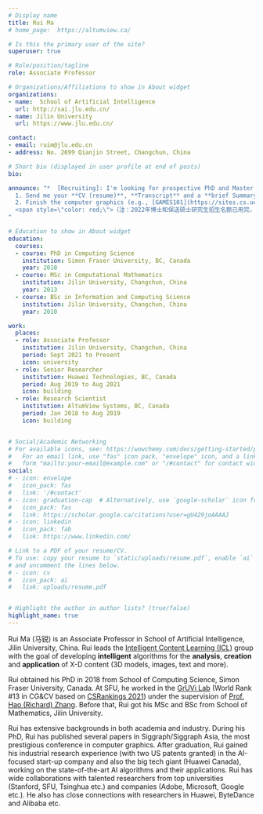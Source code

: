 ```yaml
---
# Display name
title: Rui Ma
# home_page:  https://altumview.ca/

# Is this the primary user of the site?
superuser: true

# Role/position/tagline
role: Associate Professor

# Organizations/Affiliations to show in About widget
organizations:
- name:  School of Artificial Intelligence
  url: http://sai.jlu.edu.cn/
- name: Jilin University
  url: https://www.jlu.edu.cn/

contact:
- email: ruim@jlu.edu.cn
- address: No. 2699 Qianjin Street, Changchun, China

# Short bio (displayed in user profile at end of posts)
bio: 

announce: "*  [Recruiting]: I'm looking for prospective PhD and Master students who are interested in the AI-based CG&CV research (see [details](#interests) below). Ideal candidates are expected to be *self-motivated* (most important, no matter you are aiming for academia or industry), *organized* and *responsible*. Strong programming skills, solid mathematics knowledge as well as good communication skills are preferred. Please: <br> 
  1. Send me your **CV (resume)**, **Transcript** and a **brief Summary** of your experience (in PPT). (简历，成绩单，学习和科研经历的PPT简介) <br>
  2. Finish the computer graphics (e.g., [GAMES101](https://sites.cs.ucsb.edu/~lingqi/teaching/games101.html)) and computer vision (e.g., [Stanford CS131, 2019 Fall version](http://vision.stanford.edu/teaching/cs131_fall1920/)) course before contacting me. **I will ask detailed technique questions in the interview**. （请自行完成计算机图形学和计算机视觉基础课程的学习，我会在面试中提问具体的技术细节）<br> 
  <span style=\"color: red;\">（注：2022年博士和保送硕士研究生招生名额已用完，考研硕士名额仍有剩余）</span>
"

# Education to show in About widget
education:
  courses:
  - course: PhD in Computing Science
    institution: Simon Fraser University, BC, Canada
    year: 2018
  - course: MSc in Computational Mathematics
    institution: Jilin University, Changchun, China
    year: 2013
  - course: BSc in Information and Computing Science
    institution: Jilin University, Changchun, China
    year: 2010

work:
  places:
  - role: Associate Professor
    institution: Jilin University, Changchun, China
    period: Sept 2021 to Present
    icon: university
  - role: Senior Researcher
    institution: Huawei Technologies, BC, Canada
    period: Aug 2019 to Aug 2021
    icon: building
  - role: Research Scientist
    institution: AltumView Systems, BC, Canada
    period: Jan 2018 to Aug 2019
    icon: building


# Social/Academic Networking
# For available icons, see: https://wowchemy.com/docs/getting-started/page-builder/#icons
#   For an email link, use "fas" icon pack, "envelope" icon, and a link in the
#   form "mailto:your-email@example.com" or "/#contact" for contact widget.
social:
# - icon: envelope
#   icon_pack: fas
#   link: '/#contact'
# - icon: graduation-cap  # Alternatively, use `google-scholar` icon from `ai` icon pack
#   icon_pack: fas
#   link: https://scholar.google.ca/citations?user=gU429joAAAAJ
# - icon: linkedin
#   icon_pack: fab
#   link: https://www.linkedin.com/

# Link to a PDF of your resume/CV.
# To use: copy your resume to `static/uploads/resume.pdf`, enable `ai` icons in `params.toml`, 
# and uncomment the lines below.
# - icon: cv
#   icon_pack: ai
#   link: uploads/resume.pdf


# Highlight the author in author lists? (true/false)
highlight_name: true
---
```


Rui Ma (马锐) is an Associate Professor in School of Artificial Intelligence, Jilin University, China. 
Rui leads the [Intelligent Content Learning (ICL)](/team) group with the goal of developing **intelligent** algorithms for the **analysis**, **creation** and **application** of X-D content (3D models, images, text and more).

Rui obtained his PhD in 2018 from School of Computing Science, Simon Fraser University, Canada.
At SFU, he worked in the [GrUVi Lab](https://gruvi.cs.sfu.ca/) (World Rank #13 in CG&CV based on [CSRankings 2021](http://csrankings.org/#/index?vision&graph&world)) under the supervision of [Prof. Hao (Richard) Zhang](https://www.cs.sfu.ca/~haoz/).
Before that, Rui got his MSc and BSc from School of Mathematics, Jilin University.

Rui has extensive backgrounds in both academia and industry. During his PhD, Rui has published several papers in Siggraph/Siggraph Asia, the most prestigious conference in computer graphics.
After graduation, Rui gained his industrial research experience (with two US patents granted) in the AI-focused start-up company and also the big tech giant (Huawei Canada), working on the state-of-the-art AI algorithms and their applications.
Rui has wide collaborations with talented researchers from top universities (Stanford, SFU, Tsinghua etc.) and companies (Adobe, Microsoft, Google etc.).
He also has close connections with researchers in Huawei, ByteDance and Alibaba etc.

<!-- 
Rui has served as a reviewer for graphics and AI journals and conferences such as IEEE Transactions on Visualization and Computer Graphics, Computer Graphics Forum, Graphical Models, AAAI, IEEE Virtual Reality, Graphics Interface. -->

